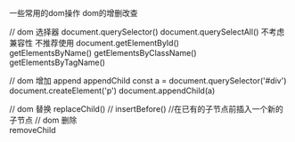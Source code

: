 一些常用的dom操作  dom的增删改查

// dom 选择器 document.querySelector()  document.querySelectAll()
       不考虑兼容性 不推荐使用 document.getElementById()     
       getElementsByName()  getElementsByClassName()  getElementsByTagName()


// dom 增加
    append   appendChild
    const a = document.querySelector('#div')
    document.createElement('p')
    document.appendChild(a)  

// dom 替换
   replaceChild()
// insertBefore() //在已有的子节点前插入一个新的子节点
// dom 删除        
   removeChild




